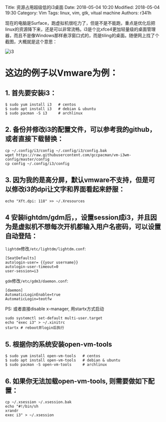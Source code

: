 Title: 资源占用超级低的i3桌面
Date: 2018-05-04 10:20
Modified: 2018-05-04 19:30
Category: Vim
Tags: linux, vim, gtk, vitual machine
Authors: r341h

现在的电脑是Surface，跑虚拟机很吃力了，但是不是不能跑，重点是优化后把linux的资源降下来，还是可以非常流畅。i3是个比xfce4更加轻量级的桌面管理器，而且不是像Windows那样悬浮窗口式的，而是tiling的桌面。随便网上找了个截图，大概就是这个意思：

![i3](https://i3wm.org/screenshots/i3-1.png)

# 这边的例子以Vmware为例：

## 1. 首先要安装i3：

    $ sudo yum install i3   # centos
    $ sudo apt install i3   # debian & ubuntu
    $ sudo pacman -S i3     # archlinux

## 2. 备份并修改i3的配置文件，可以参考我的github，或者直接下载替换：

    cp ~/.config/i3/config ~/.config/i3/config.bak
    wget https://raw.githubusercontent.com/gccpacman/vm-i3wm-config/master/config
    cp config ~/.config/i3/config

## 3. 因为我的是高分屏，默认vmware不支持，但是可以修改i3的dpi让文字和界面看起来舒服：

    echo "Xft.dpi: 118" >> ~/.Xresources

## 4 安装lightdm/gdm后，，设置session成i3，并且因为是虚拟机不想每次开机都输入用户名密码，可以设置自动登陆：

`lightdm`修改`/etc/lightdm/lightdm.conf`:

    [SeatDefaults]
    autologin-user= {{your username}}
    autologin-user-timeout=0
    user-session=i3

`gdm`修改`/etc/gdm3/daemon.conf`:

    [daemon]
    AutomaticLoginEnable=true
    AutomaticLogin=teotfw

PS: 或者直接disable x-manager, 用startx方式启动

    sudo systemctl set-default multi-user.target
    echo "exec i3" > ~/.xinitrc
    startx # reboot并login后执行

## 5. 根据你的系统安装open-vm-tools

    $ sudo yum install open-vm-tools   # centos
    $ sudo apt install open-vm-tools   # debian & ubuntu
    $ sudo pacman -S open-vm-tools     # archlinux

## 6. 如果你无法加载open-vm-tools, 则需要做如下配置：

    cp ~/.xsession ~/.xsession.bak
    echo "#!/bin/sh
    xrandr
    exec i3" > ~/.xsession
